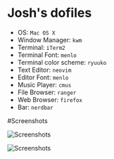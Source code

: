 # Josh's dofiles



* OS: `Mac OS X`
* Window Manager: `kwm`
* Terminal: `iTerm2`
* Terminal Font: `menlo`
* Terminal color scheme: `ryuuko`
* Text Editor: `neovim`
* Editor Font: `menlo`
* Music Player: `cmus`
* File Browser: `ranger`
* Web Browser: `firefox`
* Bar: `nerdbar`

#Screenshots

![Screenshots](http://i.imgur.com/ieA2IcE.png)

![Screenshots](http://i.imgur.com/IA1F6rY.png)



